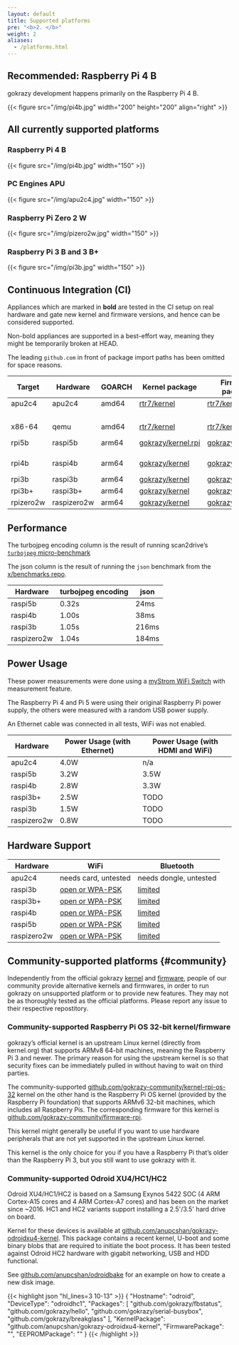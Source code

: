 ```yaml
---
layout: default
title: Supported platforms
pre: "<b>2. </b>"
weight: 2
aliases:
  - /platforms.html
---
```


## Recommended: Raspberry Pi 4 B

gokrazy development happens primarily on the Raspberry Pi 4 B.

{{< figure src="/img/pi4b.jpg" width="200" height="200" align="right" >}}

<!--<img src="/img/pi4b.jpg" width="200" align="right">-->

## All currently supported platforms

### Raspberry Pi 4 B

{{< figure src="/img/pi4b.jpg" width="150" >}}

### PC Engines APU

{{< figure src="/img/apu2c4.jpg" width="150" >}}

### Raspberry Pi Zero 2 W

{{< figure src="/img/pizero2w.jpg" width="150" >}}

### Raspberry Pi 3 B and 3 B+

{{< figure src="/img/pi3b.jpg" width="150" >}}

## Continuous Integration (CI)

Appliances which are marked in <strong>bold</strong> are tested in the CI
setup on real hardware and gate new kernel and firmware versions, and hence
can be considered supported.

Non-bold appliances are supported in a best-effort way, meaning they might be
temporarily broken at HEAD.

The leading <code>github.com</code> in front of package import paths has been omitted for space reasons.

| Target    | Hardware    | GOARCH | Kernel package       | Firmware package   | Appliances                                                |
| --------- | ----------- | ------ | ----------------     | ------------------ | --------------------------------------------------------- |
| apu2c4    | apu2c4      | amd64  | [rtr7/kernel]        | [rtr7/kernel]      | **[gokrazy/bakery/cmd/bake]**                             |
|           |             |        |                      |                    | [rtr7/router7]                                            |
| x86-64    | qemu        | amd64  | [rtr7/kernel]        | [rtr7/kernel]      | **[gokrazy/bakery/cmd/bake]**                             |
| rpi5b     | raspi5b     | arm64  | [gokrazy/kernel.rpi] | [gokrazy/firmware] | **[gokrazy/bakery/cmd/bake]**<br>[stapelberg/scan2drive]  |
| rpi4b     | raspi4b     | arm64  | [gokrazy/kernel]     | [gokrazy/firmware] | **[gokrazy/bakery/cmd/bake]**<br>[stapelberg/hmgo]        |
| rpi3b     | raspi3b     | arm64  | [gokrazy/kernel]     | [gokrazy/firmware] | **[gokrazy/bakery/cmd/bake]**                             |
| rpi3b+    | raspi3b+    | arm64  | [gokrazy/kernel]     | [gokrazy/firmware] | **[gokrazy/bakery/cmd/bake]**                             |
| rpizero2w | raspizero2w | arm64  | [gokrazy/kernel]     | [gokrazy/firmware] | **[gokrazy/bakery/cmd/bake]**                             |

[rtr7/kernel]: https://github.com/rtr7/kernel
[gokrazy/bakery/cmd/bake]: https://github.com/gokrazy/bakery
[rtr7/router7]: https://github.com/rtr7/router7
[gokrazy/kernel]: https://github.com/gokrazy/kernel
[gokrazy/kernel.rpi]: https://github.com/gokrazy/kernel.rpi
[gokrazy/firmware]: https://github.com/gokrazy/firmware
[stapelberg/hmgo]: https://github.com/stapelberg/hmgo
[stapelberg/scan2drive]: https://github.com/stapelberg/scan2drive

## Performance

The turbojpeg encoding column is the result of running scan2drive’s [`turbojpeg`
micro-benchmark](https://github.com/stapelberg/scan2drive/blob/9856bfff7118111062998dc5034b9f7e4709101b/internal/turbojpeg/bench_test.go)

The json column is the result of running the `json` benchmark from the
[x/benchmarks repo](https://pkg.go.dev/golang.org/x/benchmarks).

| Hardware    | turbojpeg encoding | json   |
| ----------- | ------------------ | ------ |
| raspi5b     | 0.32s              | 24ms   |
| raspi4b     | 1.00s              | 38ms   |
| raspi3b     | 1.05s              | 216ms  |
| raspizero2w | 1.04s              | 184ms  |

## Power Usage

These power measurements were done using a [myStrom WiFi
Switch](https://mystrom.ch/de/wifi-switch/) with measurement feature.

The Raspberry Pi 4 and Pi 5 were using their original Raspberry Pi power supply,
the others were measured with a random USB power supply.

An Ethernet cable was connected in all tests, WiFi was not enabled.

| Hardware    | Power Usage (with Ethernet) | Power Usage (with HDMI and WiFi) |
| ----------- | -----------                 | -----------------------          |
| apu2c4      | 4.0W                        | n/a                              |
| raspi5b     | 3.2W                        | 3.5W                             |
| raspi4b     | 2.8W                        | 3.3W                             |
| raspi3b+    | 2.5W                        | TODO                             |
| raspi3b     | 1.5W                        | TODO                             |
| raspizero2w | 0.8W                        | TODO                             |

## Hardware Support

| Hardware    | WiFi                 | Bluetooth              |
| ----------- | -------------------- | ---------------------- |
| apu2c4      | needs card, untested | needs dongle, untested |
| raspi3b     | [open or WPA-PSK]    | [limited]              |
| raspi3b+    | [open or WPA-PSK]    | [limited]              |
| raspi4b     | [open or WPA-PSK]    | [limited]              |
| raspi5b     | [open or WPA-PSK]    | [limited]              |
| raspizero2w | [open or WPA-PSK]    | [limited]              |

[open or WPA-PSK]: /userguide/wifi/
[open only!]: /userguide/wifi/
[limited]: /userguide/bluetooth/

## Community-supported platforms {#community}

Independently from the official gokrazy
[kernel](https://github.com/gokrazy/kernel) and
[firmware](https://github.com/gokrazy/firmware), people of our community provide
alternative kernels and firmwares, in order to run gokrazy on unsupported
platform or to provide new features. They may not be as thoroughly tested as the
official platforms. Please report any issue to their respective repostitory.

### Community-supported Raspberry Pi OS 32-bit kernel/firmware

gokrazy’s official kernel is an upstream Linux kernel (directly from kernel.org)
that supports ARMv8 64-bit machines, meaning the Raspberry Pi 3 and newer. The
primary reason for using the upstream kernel is so that security fixes can be
immediately pulled in without having to wait on third parties.

The community-supported [github.com/gokrazy-community/kernel-rpi-os-32] kernel
on the other hand is the Raspberry Pi OS kernel (provided by the Raspberry Pi
foundation) that supports ARMv6 32-bit machines, which includes all Raspberry
Pis. The corresponding firmware for this kernel is
[github.com/gokrazy-community/firmware-rpi].

This kernel might generally be useful if you want to use hardware peripherals
that are not yet supported in the upstream Linux kernel.

This kernel is the only choice for you if you have a Raspberry Pi that’s older
than the Raspberry Pi 3, but you still want to use gokrazy with it.

### Community-supported Odroid XU4/HC1/HC2

Odroid XU4/HC1/HC2 is based on a Samsung Exynos 5422 SOC (4 ARM Cortex-A15
cores and 4 ARM Cortex-A7 cores) and has been on the market since ~2016. HC1
and HC2 variants support installing a 2.5'/3.5' hard drive on board.

Kernel for these devices is available at [github.com/anupcshan/gokrazy-odroidxu4-kernel].
This package contains a recent kernel, U-boot and some binary blobs that are
required to initiate the boot process. It has been tested against Odroid HC2
hardware with gigabit networking, USB and HDD functional.

See [github.com/anupcshan/odroidbake] for an example on how to create a
new disk image.

{{< highlight json "hl_lines=3 10-13" >}}
{
    "Hostname": "odroid",
    "DeviceType": "odroidhc1",
    "Packages": [
        "github.com/gokrazy/fbstatus",
        "github.com/gokrazy/hello",
        "github.com/gokrazy/serial-busybox",
        "github.com/gokrazy/breakglass"
    ],
    "KernelPackage": "github.com/anupcshan/gokrazy-odroidxu4-kernel",
    "FirmwarePackage": "",
    "EEPROMPackage": ""
}
{{< /highlight >}}

[github.com/gokrazy-community/kernel-rpi-os-32]: https://github.com/gokrazy-community/kernel-rpi-os-32
[github.com/gokrazy-community/firmware-rpi]: https://github.com/gokrazy-community/firmware-rpi
[github.com/anupcshan/gokrazy-odroidxu4-kernel]: https://github.com/anupcshan/gokrazy-odroidxu4-kernel
[github.com/anupcshan/odroidbake]: https://github.com/anupcshan/odroidbake
